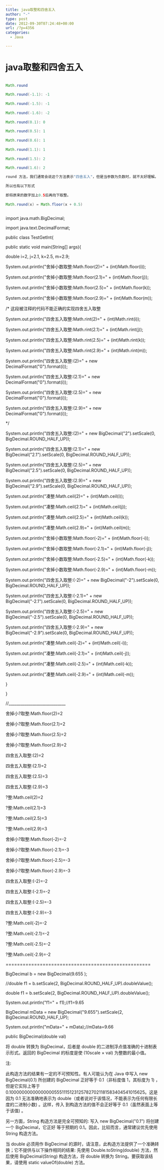 ```yaml
---
title: java取整和四舍五入
author: "-"
type: post
date: 2012-09-30T07:24:48+00:00
url: /?p=4356
categories:
  - Java

---
```

# java取整和四舍五入
```java
  
Math.round
  
Math.round(-1.1): -1
  
Math.round(-1.5): -1
  
Math.round(-1.6): -2
  
Math.round(0.1): 0
  
Math.round(0.5): 1
  
Math.round(0.6): 1
  
Math.round(1.1): 1
  
Math.round(1.5): 2
  
Math.round(1.6): 2

round 方法，我们通常会说这个方法表示"四舍五入"，但是当参数为负数时，就不太好理解。
  
所以也有以下形式
  
即将原来的数字加上0.5后再向下取整。
  
Math.round(x) = Math.floor(x + 0.5)
  
```

import java.math.BigDecimal;
  
import java.text.DecimalFormat;

public class TestGetInt{

public static void main(String[] args){

double i=2, j=2.1, k=2.5, m=2.9;

System.out.println("舍掉小数取整:Math.floor(2)=" + (int)Math.floor(i));

System.out.println("舍掉小数取整:Math.floor(2.1)=" + (int)Math.floor(j));

System.out.println("舍掉小数取整:Math.floor(2.5)=" + (int)Math.floor(k));

System.out.println("舍掉小数取整:Math.floor(2.9)=" + (int)Math.floor(m));

/* 这段被注释的代码不能正确的实现四舍五入取整

System.out.println("四舍五入取整:Math.rint(2)=" + (int)Math.rint(i));

System.out.println("四舍五入取整:Math.rint(2.1)=" + (int)Math.rint(j));

System.out.println("四舍五入取整:Math.rint(2.5)=" + (int)Math.rint(k));

System.out.println("四舍五入取整:Math.rint(2.9)=" + (int)Math.rint(m));

System.out.println("四舍五入取整:(2)=" + new DecimalFormat("0").format(i));

System.out.println("四舍五入取整:(2.1)=" + new DecimalFormat("0").format(i));

System.out.println("四舍五入取整:(2.5)=" + new DecimalFormat("0").format(i));

System.out.println("四舍五入取整:(2.9)=" + new DecimalFormat("0").format(i));

*/

System.out.println("四舍五入取整:(2)=" + new BigDecimal("2").setScale(0, BigDecimal.ROUND_HALF_UP));

System.out.println("四舍五入取整:(2.1)=" + new BigDecimal("2.1").setScale(0, BigDecimal.ROUND_HALF_UP));

System.out.println("四舍五入取整:(2.5)=" + new BigDecimal("2.5").setScale(0, BigDecimal.ROUND_HALF_UP));

System.out.println("四舍五入取整:(2.9)=" + new BigDecimal("2.9").setScale(0, BigDecimal.ROUND_HALF_UP));

System.out.println("凑整:Math.ceil(2)=" + (int)Math.ceil(i));

System.out.println("凑整:Math.ceil(2.1)=" + (int)Math.ceil(j));

System.out.println("凑整:Math.ceil(2.5)=" + (int)Math.ceil(k));

System.out.println("凑整:Math.ceil(2.9)=" + (int)Math.ceil(m));

System.out.println("舍掉小数取整:Math.floor(-2)=" + (int)Math.floor(-i));

System.out.println("舍掉小数取整:Math.floor(-2.1)=" + (int)Math.floor(-j));

System.out.println("舍掉小数取整:Math.floor(-2.5)=" + (int)Math.floor(-k));

System.out.println("舍掉小数取整:Math.floor(-2.9)=" + (int)Math.floor(-m));

System.out.println("四舍五入取整:(-2)=" + new BigDecimal("-2").setScale(0, BigDecimal.ROUND_HALF_UP));

System.out.println("四舍五入取整:(-2.1)=" + new BigDecimal("-2.1").setScale(0, BigDecimal.ROUND_HALF_UP));

System.out.println("四舍五入取整:(-2.5)=" + new BigDecimal("-2.5").setScale(0, BigDecimal.ROUND_HALF_UP));

System.out.println("四舍五入取整:(-2.9)=" + new BigDecimal("-2.9").setScale(0, BigDecimal.ROUND_HALF_UP));

System.out.println("凑整:Math.ceil(-2)=" + (int)Math.ceil(-i));

System.out.println("凑整:Math.ceil(-2.1)=" + (int)Math.ceil(-j));

System.out.println("凑整:Math.ceil(-2.5)=" + (int)Math.ceil(-k));

System.out.println("凑整:Math.ceil(-2.9)=" + (int)Math.ceil(-m));

}

}

//_____________________________

舍掉小?取整:Math.floor(2)=2

舍掉小?取整:Math.floor(2.1)=2

舍掉小?取整:Math.floor(2.5)=2

舍掉小?取整:Math.floor(2.9)=2

四舍五入取整:(2)=2

四舍五入取整:(2.1)=2

四舍五入取整:(2.5)=3

四舍五入取整:(2.9)=3

?整:Math.ceil(2)=2

?整:Math.ceil(2.1)=3

?整:Math.ceil(2.5)=3

?整:Math.ceil(2.9)=3

舍掉小?取整:Math.floor(-2)=-2

舍掉小?取整:Math.floor(-2.1)=-3

舍掉小?取整:Math.floor(-2.5)=-3

舍掉小?取整:Math.floor(-2.9)=-3

四舍五入取整:(-2)=-2

四舍五入取整:(-2.1)=-2

四舍五入取整:(-2.5)=-3

四舍五入取整:(-2.9)=-3

?整:Math.ceil(-2)=-2

?整:Math.ceil(-2.1)=-2

?整:Math.ceil(-2.5)=-2

?整:Math.ceil(-2.9)=-2

===================================================

BigDecimal b = new BigDecimal(9.655 );

//double f1 = b.setScale(2, BigDecimal.ROUND_HALF_UP).doubleValue();

double f1 = b.setScale(2, BigDecimal.ROUND_HALF_UP).doubleValue();

System.out.println("f1=" + f1);//f1=9.65

BigDecimal mData = new BigDecimal("9.655").setScale(2, BigDecimal.ROUND_HALF_UP);

System.out.println("mData=" + mData);//mData=9.66

public BigDecimal(double val)

将 double 转换为 BigDecimal，后者是 double 的二进制浮点值准确的十进制表示形式。返回的 BigDecimal 的标度是使 (10scale × val) 为整数的最小值。

注: 

此构造方法的结果有一定的不可预知性。有人可能认为在 Java 中写入 new BigDecimal(0.1) 所创建的 BigDecimal 正好等于 0.1（非标度值 1，其标度为 1) ，但是它实际上等于 0.1000000000000000055511151231257827021181583404541015625。这是因为 0.1 无法准确地表示为 double（或者说对于该情况，不能表示为任何有限长度的二进制小数) 。这样，传入 到构造方法的值不会正好等于 0.1（虽然表面上等于该值) 。

另一方面，String 构造方法是完全可预知的: 写入 new BigDecimal("0.1") 将创建一个 BigDecimal，它正好 等于预期的 0.1。因此，比较而言，通常建议优先使用 String 构造方法。

当 double 必须用作 BigDecimal 的源时，请注意，此构造方法提供了一个准确转换；它不提供与以下操作相同的结果: 先使用 Double.toString(double) 方法，然后使用 BigDecimal(String) 构造方法，将 double 转换为 String。要获取该结果，请使用 static valueOf(double) 方法。
